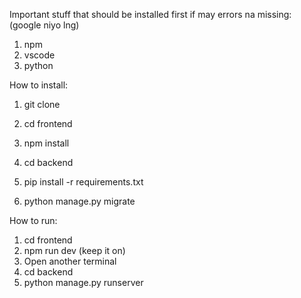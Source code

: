 Important stuff that should be installed first if may errors na missing: (google niyo lng)
1. npm
2. vscode
3. python


How to install:
1. git clone <this link>

2. cd frontend
3. npm install

4. cd backend
5. pip install -r requirements.txt
6. python manage.py migrate


How to run:
1. cd frontend
2. npm run dev (keep it on)
3. Open another terminal
4. cd backend
5. python manage.py runserver